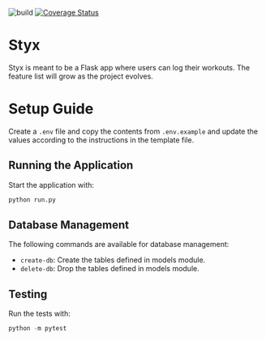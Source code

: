 ![build](https://github.com/elhusseiniali/flask-boilerplate/workflows/build/badge.svg)
[![Coverage Status](https://coveralls.io/repos/github/elhusseiniali/flask-boilerplate/badge.svg?branch=master)](https://coveralls.io/github/elhusseiniali/flask-boilerplate?branch=master)
# Styx
Styx is meant to be a Flask app where users can log their workouts. The feature list will grow as the project evolves.

# Setup Guide

Create a `.env` file and copy the contents from `.env.example` and update the values according to the instructions in the template file.

## Running the Application

Start the application with:
```python
python run.py
```

## Database Management

The following commands are available for database management:
- `create-db`: Create the tables defined in models module.
- `delete-db`: Drop the tables defined in models module.

## Testing

Run the tests with:
```python
python -m pytest
```

